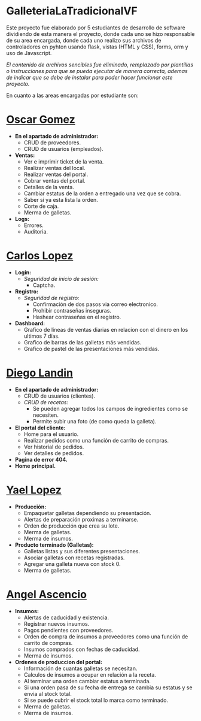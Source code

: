 # GalleteriaLaTradicionalVF

Este proyecto fue elaborado por 5 estudiantes de desarrollo de software dividiendo de esta manera el proyecto, donde cada uno se hizo responsable de su area encargada, donde cada uno realizo sus archivos de controladores en pyhton usando flask, vistas (HTML y CSS), forms, orm y uso de Javascript.

*El contenido de archivos sencibles fue eliminado, remplazado por plantillas o instrucciones para que se pueda ejecutar de manera correcta, ademas de indicar que se debe de instalar para poder hacer funcionar este proyecto.*

En cuanto a las areas encargadas por estudiante son:

# [Oscar Gomez](https://github.com/nombre-de-usuario)
  * **En el apartado de administrador:**
    * CRUD de proveedores.
    * CRUD de usuarios (empleados).
  * **Ventas:**
    * Ver e imprimir ticket de la venta.
    * Realizar ventas del local.
    * Realizar ventas del portal.
    * Cobrar ventas del portal.
    * Detalles de la venta.
    * Cambiar estatus de la orden a entregado una vez que se cobra.
    * Saber si ya esta lista la orden.
    * Corte de caja.
    * Merma de galletas.
  * **Logs:**
    * Errores.
    * Auditoria.

# [Carlos Lopez](https://github.com/nombre-de-usuario)
  * **Login:**
    * *Seguridad de inicio de sesión:*
      * Captcha.
  * **Registro:**
    * *Seguridad de registro:*
      * Confirmación de dos pasos via correo electronico.
      * Prohibir contraseñas inseguras.
      * Hashear contraseñas en el registro.
  * **Dashboard:**
    * Grafico de lineas de ventas diarias en relacion con el dinero en los ultimos 7 días.
    * Grafico de barras de las galletas más vendidas.
    * Grafico de pastel de las presentaciones más vendidas.

# [Diego Landin](https://github.com/nombre-de-usuario)
  * **En el apartado de administrador:**
    * CRUD de usuarios (clientes).
    * *CRUD de recetas:*
      * Se pueden agregar todos los campos de ingredientes como se necesiten.
      * Permite subir una foto (de como queda la galleta).
  * **El portal del cliente:**
    * Home para el usuario.
    * Realizar pedidos como una función de carrito de compras.
    * Ver historial de pedidos.
    * Ver detalles de pedidos.
  * **Pagina de error 404.**
  * **Home principal.**

# [Yael Lopez](https://github.com/nombre-de-usuario)
  * **Producción:**
    * Empaquetar galletas dependiendo su presentación.
    * Alertas de preparación proximas a terminarse.
    * Orden de producción que crea su lote.
    * Merma de galletas.
    * Merma de insumos.
  * **Producto terminado (Galletas):**
    * Galletas listas y sus diferentes presentaciones.
    * Asociar galletas con recetas registradas.
    * Agregar una galleta nueva con stock 0.
    * Merma de galletas.

# [Angel Ascencio](https://github.com/Angel-Ascencio)
  * **Insumos:**
      * Alertas de caducidad y existencia.
      * Registrar nuevos insumos.
      * Pagos pendientes con proveedores.
      * Orden de compra de insumos a proveedores como una función de carrito de compras.
      * Insumos comprados con fechas de caducidad.
      * Merma de insumos.
  * **Ordenes de produccion del portal:**
      * Información de cuantas galletas se necesitan.
      * Calculos de insumos a ocupar en relación a la receta.
      * Al terminar una orden cambiar estatus a terminada.
      * Si una orden pasa de su fecha de entrega se cambia su estatus y se envia al stock total.
      * Si se puede cubrir el stock total lo marca como terminado.
      * Merma de galletas.
      * Merma de insumos.
